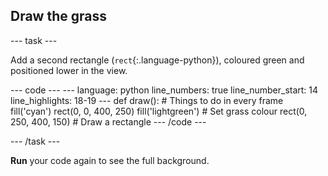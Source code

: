 <h2 class="c-project-heading--task">Draw the grass</h2>

--- task ---

Add a second rectangle (`rect`{:.language-python}), coloured green and positioned lower in the view. 

<div class="c-project-code">
--- code ---
---
language: python
line_numbers: true
line_number_start: 14
line_highlights: 18-19
---
def draw():
# Things to do in every frame
    fill('cyan')
    rect(0, 0, 400, 250)
    fill('lightgreen')  # Set grass colour
    rect(0, 250, 400, 150)  # Draw a rectangle
--- /code ---
</div>

--- /task ---

**Run** your code again to see the full background.

